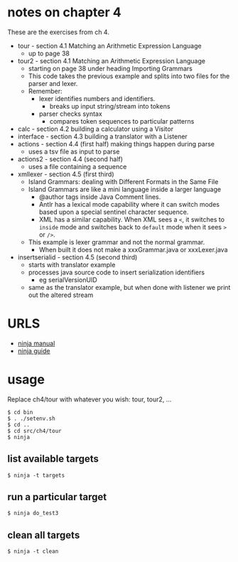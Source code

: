 
# notes on chapter 4

These are the exercises from ch 4.

* tour - section 4.1 Matching an Arithmetic Expression Language
    - up to page 38
* tour2 - section 4.1 Matching an Arithmetic Expression Language
    - starting on page 38 under heading Importing Grammars
    - This code takes the previous example and splits into two files for the parser and lexer.
    - Remember:
        - lexer identifies numbers and identifiers. 
            - breaks up input string/stream into tokens
        - parser checks syntax
            - compares token sequences to particular patterns
* calc - section 4.2 building a calculator using a Visitor
* interface - section 4.3 building a translator with a Listener
* actions - section 4.4 (first half) making things happen during parse
    - uses a tsv file as input to parse
* actions2 - section 4.4 (second half)
    - uses a file containing a sequence 
* xmllexer - section 4.5 (first third)
    - Island Grammars: dealing with Different Formats in the Same File
    - Island Grammars are like a mini language inside a larger language
        - @author tags inside Java Comment lines.
        - Antlr has a lexical mode capability where it can switch modes
          based upon a special sentinel character sequence.
        - XML has a similar capability.  When XML sees a `<`, it
          switches to `inside` mode and switches back to `default` mode
          when it sees `>` or `/>`.
    - This example is lexer grammar and not the normal grammar.  
        - When built it does not make a xxxGrammar.java or xxxLexer.java
* insertserialid - section 4.5 (second third)
    - starts with translator example
    - processes java source code to insert serialization identifiers
        - eg serialVersionUID
    - same as the translator example, but when done with listener
    we print out the altered stream
    

# URLS

* [ninja manual](https://ninja-build.org/manual.html#_comparison_to_make)
* [ninja guide](https://spectra.mathpix.com/article/2024.01.00364/a-complete-guide-to-the-ninja-build-system)

# usage

Replace ch4/tour with whatever you wish: tour, tour2, ...

```
$ cd bin
$ . ./setenv.sh
$ cd ..
$ cd src/ch4/tour
$ ninja
```

## list available targets

```
$ ninja -t targets
```

## run a particular target

```
$ ninja do_test3
```

## clean all targets

```
$ ninja -t clean
```
